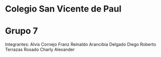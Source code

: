 # Colegio San Vicente de Paul
# Grupo 7
Integrantes:
Alvis Cornejo Franz Reinaldo
Arancibia Delgado Diego Roberto	
Terrazas Rosado Charly Alexander
